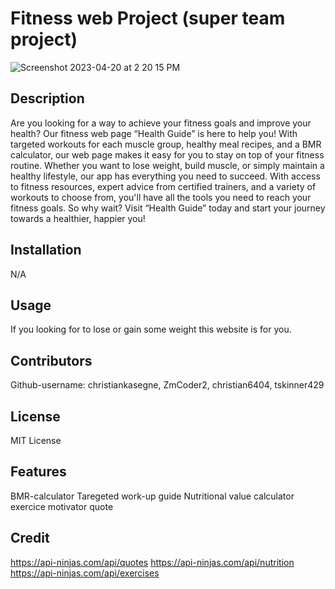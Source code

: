 # Fitness web Project (super team project)



![Screenshot 2023-04-20 at 2 20 15 PM](https://user-images.githubusercontent.com/128755872/233517248-d5d48ab4-3a63-4fff-9434-9e58bd1f8859.png)



## Description

Are you looking for a way to achieve your fitness goals and improve your health? Our fitness web page “Health Guide” is here to help you! With targeted workouts for each muscle group, healthy meal recipes, and a BMR calculator, our web page makes it easy for you to stay on top of your fitness routine. Whether you want to lose weight, build muscle, or simply maintain a healthy lifestyle, our app has everything you need to succeed. With access to fitness resources, expert advice from certified trainers, and a variety of workouts to choose from, you'll have all the tools you need to reach your fitness goals. So why wait? Visit “Health Guide” today and start your journey towards a healthier, happier you!


## Installation

N/A

## Usage
If you looking for to lose or gain some weight this website is for you. 


## Contributors

Github-username: christiankasegne, ZmCoder2, christian6404, tskinner429


## License

MIT License


## Features

BMR-calculator
Taregeted work-up guide
Nutritional value calculator
exercice motivator quote


## Credit
https://api-ninjas.com/api/quotes
https://api-ninjas.com/api/nutrition
https://api-ninjas.com/api/exercises
